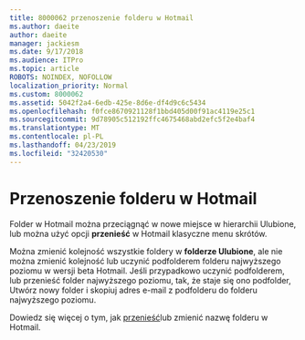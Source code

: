 ```yaml
---
title: 8000062 przenoszenie folderu w Hotmail
ms.author: daeite
author: daeite
manager: jackiesm
ms.date: 9/17/2018
ms.audience: ITPro
ms.topic: article
ROBOTS: NOINDEX, NOFOLLOW
localization_priority: Normal
ms.custom: 8000062
ms.assetid: 5042f2a4-6edb-425e-8d6e-df4d9c6c5434
ms.openlocfilehash: f0fce8670921128f1bbd405d00f91ac4119e25c1
ms.sourcegitcommit: 9d78905c512192ffc4675468abd2efc5f2e4baf4
ms.translationtype: MT
ms.contentlocale: pl-PL
ms.lasthandoff: 04/23/2019
ms.locfileid: "32420530"
---
```

# <a name="moving-a-folder-in-outlookcom"></a>Przenoszenie folderu w Hotmail

Folder w Hotmail można przeciągnąć w nowe miejsce w hierarchii Ulubione, lub można użyć opcji **przenieść** w Hotmail klasyczne menu skrótów. 
  
Można zmienić kolejność wszystkie foldery w **folderze Ulubione**, ale nie można zmienić kolejność lub uczynić podfolderem folderu najwyższego poziomu w wersji beta Hotmail. Jeśli przypadkowo uczynić podfolderem, lub przenieść folder najwyższego poziomu, tak, że staje się ono podfolder, Utwórz nowy folder i skopiuj adres e-mail z podfolderu do folderu najwyższego poziomu. 
  
Dowiedz się więcej o tym, jak [przenieść](https://support.office.com/article/c9c66fed-8a7c-426a-afc6-0d46a72080fb)lub zmienić nazwę folderu w Hotmail.
  

